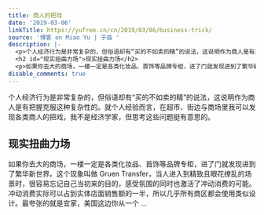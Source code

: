 ```yaml
---
title: 商人的把戏
date: '2019-03-06'
linkTitle: https://yufree.cn/cn/2019/03/06/business-trick/
source: '博客 on Miao Yu | 于淼 '
description: |-
  <p>个人经济行为是非常复杂的，但俗语却有“买的不如卖的精”的说法，这说明作为商人是有把握克服这种复杂性的。就个人经验而言，在超市、街边与商场里我可以发现各类商人的把戏，我不是经济学家，但思考这些问题挺有意思的。</p>
  <h2 id="现实扭曲力场">现实扭曲力场</h2>
  <p>如果你去大的商场，一楼一定是各类化妆品、首饰等品牌专柜，进了门就发现进到了繁华新世界。这个现象叫做 Gruen Transfer，当人进入到精致且眼花缭乱的场景时，很容易忘记自己当初来的目的，感受氛围的同时也激活了冲动消费的可能。冲动消费实际可以占到实体店面销售额的一半，所以几乎所有商区都会使用类似设计。最夸张的就是宜家，美国这边你从一个 ...
disable_comments: true
---
```

<p>个人经济行为是非常复杂的，但俗语却有“买的不如卖的精”的说法，这说明作为商人是有把握克服这种复杂性的。就个人经验而言，在超市、街边与商场里我可以发现各类商人的把戏，我不是经济学家，但思考这些问题挺有意思的。</p>
<h2 id="现实扭曲力场">现实扭曲力场</h2>
<p>如果你去大的商场，一楼一定是各类化妆品、首饰等品牌专柜，进了门就发现进到了繁华新世界。这个现象叫做 Gruen Transfer，当人进入到精致且眼花缭乱的场景时，很容易忘记自己当初来的目的，感受氛围的同时也激活了冲动消费的可能。冲动消费实际可以占到实体店面销售额的一半，所以几乎所有商区都会使用类似设计。最夸张的就是宜家，美国这边你从一个 ...